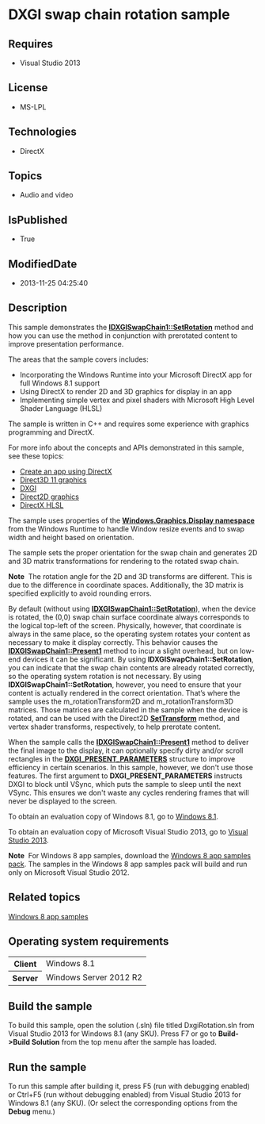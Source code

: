 # DXGI swap chain rotation sample
## Requires
* Visual Studio 2013
## License
* MS-LPL
## Technologies
* DirectX
## Topics
* Audio and video
## IsPublished
* True
## ModifiedDate
* 2013-11-25 04:25:40
## Description

<div id="mainSection">
<p>This sample demonstrates the <a href="http://msdn.microsoft.com/library/windows/apps/hh446801">
<b>IDXGISwapChain1::SetRotation</b></a> method and how you can use the method in conjunction with prerotated content to improve presentation performance.
</p>
<p>The areas that the sample covers includes:</p>
<ul>
<li>Incorporating the Windows Runtime into your Microsoft DirectX app for full Windows&nbsp;8.1 support
</li><li>Using DirectX to render 2D and 3D graphics for display in an app </li><li>Implementing simple vertex and pixel shaders with Microsoft High Level Shader Language (HLSL)
</li></ul>
<p>The sample is written in C&#43;&#43; and requires some experience with graphics programming and DirectX.</p>
<p>For more info about the concepts and APIs demonstrated in this sample, see these topics:
</p>
<ul>
<li><a href="http://msdn.microsoft.com/library/windows/apps/br229580">Create an app using DirectX</a>
</li><li><a href="http://msdn.microsoft.com/library/windows/apps/ff476080">Direct3D 11 graphics</a>
</li><li><a href="http://msdn.microsoft.com/library/windows/apps/hh404534">DXGI</a> </li><li><a href="http://msdn.microsoft.com/library/windows/apps/dd370987">Direct2D graphics</a>
</li><li><a href="http://msdn.microsoft.com/library/windows/apps/bb509561">DirectX HLSL</a>
</li></ul>
<p></p>
<p>The sample uses properties of the <a href="http://msdn.microsoft.com/library/windows/apps/br226166">
<b>Windows.Graphics.Display namespace</b></a> from the Windows Runtime to handle Window resize events and to swap width and height based on orientation.</p>
<p>The sample sets the proper orientation for the swap chain and generates 2D and 3D matrix transformations for rendering to the rotated swap chain.</p>
<p class="note"><b>Note</b>&nbsp;&nbsp;The rotation angle for the 2D and 3D transforms are different. This is due to the difference in coordinate spaces. Additionally, the 3D matrix is specified explicitly to avoid rounding errors.</p>
<p>By default (without using <a href="http://msdn.microsoft.com/library/windows/apps/hh446801">
<b>IDXGISwapChain1::SetRotation</b></a>), when the device is rotated, the (0,0) swap chain surface coordinate always corresponds to the logical top-left of the screen. Physically, however, that coordinate is always in the same place, so the operating system
 rotates your content as necessary to make it display correctly. This behavior causes the
<a href="http://msdn.microsoft.com/library/windows/apps/hh446797"><b>IDXGISwapChain1::Present1</b></a> method to incur a slight overhead, but on low-end devices it can be significant. By using
<b>IDXGISwapChain1::SetRotation</b>, you can indicate that the swap chain contents are already rotated correctly, so the operating system rotation is not necessary. By using
<b>IDXGISwapChain1::SetRotation</b>, however, you need to ensure that your content is actually rendered in the correct orientation. That’s where the sample uses the m_rotationTransform2D and m_rotationTransform3D matrices. Those matrices are calculated in the
 sample when the device is rotated, and can be used with the Direct2D <a href="http://msdn.microsoft.com/library/windows/apps/dd742857">
<b>SetTransform</b></a> method, and vertex shader transforms, respectively, to help prerotate content.</p>
<p>When the sample calls the <a href="http://msdn.microsoft.com/library/windows/apps/hh446797">
<b>IDXGISwapChain1::Present1</b></a> method to deliver the final image to the display, it can optionally specify dirty and/or scroll rectangles in the
<a href="http://msdn.microsoft.com/library/windows/apps/hh404522"><b>DXGI_PRESENT_PARAMETERS</b></a> structure to improve efficiency in certain scenarios. In this sample, however, we don't use those features. The first argument to
<b>DXGI_PRESENT_PARAMETERS</b> instructs DXGI to block until VSync, which puts the sample to sleep until the next VSync. This ensures we don't waste any cycles rendering frames that will never be displayed to the screen.</p>
<p>To obtain an evaluation copy of Windows&nbsp;8.1, go to <a href="http://go.microsoft.com/fwlink/p/?linkid=301696">
Windows&nbsp;8.1</a>. </p>
<p>To obtain an evaluation copy of Microsoft Visual Studio&nbsp;2013, go to <a href="http://go.microsoft.com/fwlink/p/?linkid=301697">
Visual Studio&nbsp;2013</a>. </p>
<p></p>
<p class="note"><b>Note</b>&nbsp;&nbsp;For Windows&nbsp;8 app samples, download the <a href="http://go.microsoft.com/fwlink/p/?LinkId=301698">
Windows&nbsp;8 app samples pack</a>. The samples in the Windows&nbsp;8 app samples pack will build and run only on Microsoft Visual Studio&nbsp;2012.</p>
<p></p>
<h2><a id="related_topics"></a>Related topics</h2>
<dl><dt><a href="http://go.microsoft.com/fwlink/p/?LinkID=227694">Windows 8 app samples</a>
</dt></dl>
<h2>Operating system requirements</h2>
<table>
<tbody>
<tr>
<th>Client</th>
<td><dt>Windows&nbsp;8.1 </dt></td>
</tr>
<tr>
<th>Server</th>
<td><dt>Windows Server&nbsp;2012&nbsp;R2 </dt></td>
</tr>
</tbody>
</table>
<h2>Build the sample</h2>
<p>To build this sample, open the solution (.sln) file titled DxgiRotation.sln from Visual Studio&nbsp;2013 for Windows&nbsp;8.1 (any SKU). Press F7 or go to
<b>Build-&gt;Build Solution</b> from the top menu after the sample has loaded.</p>
<h2>Run the sample</h2>
<p>To run this sample after building it, press F5 (run with debugging enabled) or Ctrl&#43;F5 (run without debugging enabled) from Visual Studio&nbsp;2013 for Windows&nbsp;8.1 (any SKU). (Or select the corresponding options from the
<b>Debug</b> menu.)</p>
</div>
